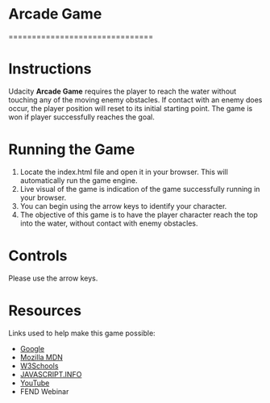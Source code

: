# Arcade Game
===============================

# Instructions

Udacity **Arcade Game** requires the player to reach the water without touching any of the moving enemy obstacles. If contact with an enemy does occur, the player position will reset to its initial starting point. The game is won if player successfully reaches the goal.

# Running the Game

1. Locate the index.html file and open it in your browser. This will automatically run the game engine.
2. Live visual of the game is indication of the game successfully running in your browser.
3. You can begin using the arrow keys to identify your character.
4. The objective of this game is to have the player character reach the top into the water, without contact with enemy obstacles.

# Controls

Please use the arrow keys.


# Resources

Links used to help make this game possible:

* [Google](https://www.google.com/)
* [Mozilla MDN](https://developer.mozilla.org/en-US/)
* [W3Schools](https://www.w3schools.com/default.asp)
* [JAVASCRIPT.INFO](https://javascript.info/)
* [YouTube](https://www.youtube.com/)
* FEND Webinar
